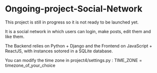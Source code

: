 # Ongoing-project-Social-Network

This project is still in progress so it is not ready to be launched yet. 

It is a social network in which users can login, make posts, edit them and like them.

The Backend relies on Python + Django and the Frontend on JavaScript + ReactJS, with instances sotored in a SQLite database.

You can modify the time zone in project4/settings.py : TIME_ZONE = timezone_of_your_choice

